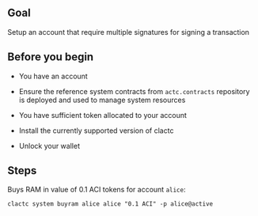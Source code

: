 ## Goal

Setup an account that require multiple signatures for signing a transaction

## Before you begin

* You have an account

* Ensure the reference system contracts from `actc.contracts` repository is deployed and used to manage system resources

* You have sufficient token allocated to your account

* Install the currently supported version of clactc

* Unlock your wallet

## Steps

Buys RAM in value of 0.1 ACI tokens for account `alice`:

```shell
clactc system buyram alice alice "0.1 ACI" -p alice@active
```